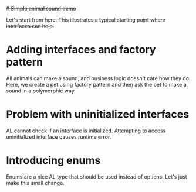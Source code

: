 ~~# Simple animal sound demo~~

~~Let's start from here. This illustrates a typical starting point where interfaces can help.~~

# Adding interfaces and factory pattern

All animals can make a sound, and business logic doesn't care how they do. Here, we create a pet using factory pattern and then ask the pet to make a sound in a polymorphic way.

# Problem with uninitialized interfaces

AL cannot check if an interface is initialized. Attempting to access uninitialized interface causes runtime error.

# Introducing enums

Enums are a nice AL type that should be used instead of options. Let's just make this small change.